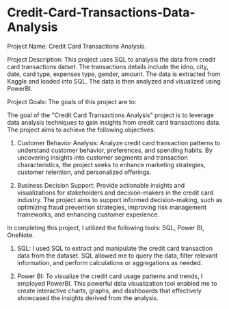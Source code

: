 # Credit-Card-Transactions-Data-Analysis

Project Name: Credit Card Transactions Analysis.

Project Description: This project uses SQL to analysis the data from credit card transactions datset.
The transactions details include the idno, city, date, card type, expenses type, gender, amount. The data is extracted from Kaggle and loaded into SQL. The data is then analyzed and visualized using PowerBI.

Project Goals: The goals of this project are to:

The goal of the "Credit Card Transactions Analysis" project is to leverage data analysis techniques to gain insights from credit card transactions data. The project aims to achieve the following objectives:

1) Customer Behavior Analysis: Analyze credit card transaction patterns to understand customer behavior, preferences, and spending habits. By uncovering insights into customer segments and transaction characteristics, the project seeks to enhance marketing strategies, customer retention, and personalized offerings.

2) Business Decision Support: Provide actionable insights and visualizations for stakeholders and decision-makers in the credit card industry. The project aims to support informed decision-making, such as optimizing fraud prevention strategies, improving risk management frameworks, and enhancing customer experience.

In completing this project, I utilized the following tools: SQL, Power BI, OneNote.

1) SQL: I used SQL to extract and manipulate the credit card transaction data from the dataset. SQL allowed me to query the data, filter relevant information, and perform calculations or aggregations as needed.

2) Power BI: To visualize the credit card usage patterns and trends, I employed PowerBI. This powerful data visualization tool enabled me to create interactive charts, graphs, and dashboards that effectively showcased the insights derived from the analysis.
